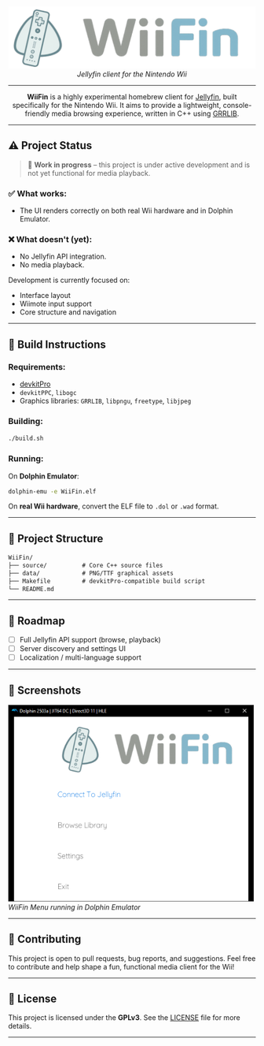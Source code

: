 <p align="center">
  <img src="https://raw.githubusercontent.com/fabienmillet/WiiFin/refs/heads/main/assets/logo_wiifin_banner.png" alt="WiiFin logo" width="600"/><br>
  <em>Jellyfin client for the Nintendo Wii</em>
</p>

---

<p align="center">
<strong>WiiFin</strong> is a highly experimental homebrew client for <a href="https://jellyfin.org">Jellyfin</a>, built specifically for the Nintendo Wii.  
It aims to provide a lightweight, console-friendly media browsing experience, written in C++ using <a href="https://github.com/GRRLIB/GRRLIB">GRRLIB</a>.
</p>

---

## ⚠️ Project Status

> 🚧 **Work in progress** – this project is under active development and is not yet functional for media playback.

### ✅ What works:
- The UI renders correctly on both real Wii hardware and in Dolphin Emulator.

### ❌ What doesn't (yet):
- No Jellyfin API integration.
- No media playback.

Development is currently focused on:
- Interface layout
- Wiimote input support
- Core structure and navigation

---

## 🔧 Build Instructions

### Requirements:

- [devkitPro](https://devkitpro.org)
- `devkitPPC`, `libogc`
- Graphics libraries: `GRRLIB`, `libpngu`, `freetype`, `libjpeg`

### Building:

```bash
./build.sh
````

### Running:

On **Dolphin Emulator**:

```bash
dolphin-emu -e WiiFin.elf
```

On **real Wii hardware**, convert the ELF file to `.dol` or `.wad` format.

---

## 📁 Project Structure

```
WiiFin/
├── source/          # Core C++ source files
├── data/            # PNG/TTF graphical assets
├── Makefile         # devkitPro-compatible build script
└── README.md
```

---

## 🚀 Roadmap

* [ ] Full Jellyfin API support (browse, playback)
* [ ] Server discovery and settings UI
* [ ] Localization / multi-language support

---

## 📸 Screenshots

<img src="https://github.com/fabienmillet/WiiFin/blob/main/assets/preview.png?raw=true" alt="WiiFin Menu Screenshot" width="500"/><br> <em>WiiFin Menu running in Dolphin Emulator</em>

---

## 🤝 Contributing

This project is open to pull requests, bug reports, and suggestions.
Feel free to contribute and help shape a fun, functional media client for the Wii!

---

## 📜 License

This project is licensed under the **GPLv3**.
See the [LICENSE](LICENSE) file for more details.

---
